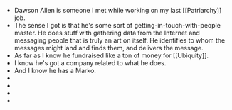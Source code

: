 - Dawson Allen is someone I met while working on my last [[Patriarchy]] job.
- The sense I got is that he's some sort of getting-in-touch-with-people master. He does stuff with gathering data from the Internet and messaging people that is truly an art on itself. He identifies to whom the messages might land and finds them, and delivers the message.
- As far as I know he fundraised like a ton of money for [[Ubiquity]].
- I know he's got a company related to what he does.
- And I know he has a  Marko.
-
-
-
-